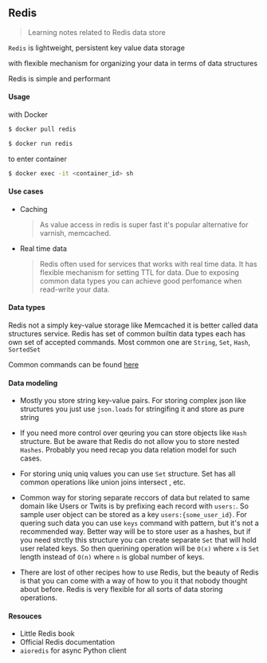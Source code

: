 ## Redis

> Learning notes related to Redis data store

`Redis` is lightweight, persistent key value data storage 

with flexible mechanism for organizing your data in terms of data structures

Redis is simple and performant

#### Usage

  with Docker

  ```sh
  $ docker pull redis
  ```

  ```sh
  $ docker run redis
  ```

  to enter container

  ```sh
  $ docker exec -it <container_id> sh
  ```

#### Use cases

 - Caching

    > As value access in redis is super fast it's popular alternative for varnish, memcached. 

 - Real time data

    > Redis often used for services that works with real time data. It has flexible mechanism for setting TTL for data. Due to exposing common data types you can achieve good perfomance when read-write your data.

#### Data types
  Redis not a simply key-value storage like Memcached it is better called data structures service.
  Redis has set of common builtin data types each has own set of accepted commands.
  Most common one are `String`, `Set`, `Hash`, `SortedSet`

  Common commands can be found [here](https://redis.io/commands)

#### Data modeling

  - Mostly you store string key-value pairs. For storing complex json like structures you just 
  use `json.loads` for stringifing it and store as pure string

  - If you need more control over qeuring you can store objects like `Hash` structure. But be aware that Redis do not allow you to store nested `Hashes`. Probably you need recap you data relation model for such cases.

  - For storing uniq uniq values you can use `Set` structure. Set has all common operations like union joins intersect , etc.

  - Common way for storing separate reccors of data but related to same domain like Users or Twits is by prefixing each record with `users:`. So sample user object can be stored as a key `users:{some_user_id}`. For quering such data you can use `keys` command with pattern, but it's not a recommended way. Better way will be to store user as a hashes, but if you need strctly this structure you can create separate `Set` that will hold user related keys. So then querining operation will be `O(x)` where `x` is `Set` length instead of `O(n)`
  where `n` is global number of keys.

  - There are lost of other recipes how to use Redis, but the beauty of Redis is that you can come with a way of how to you it that nobody thought about before. Redis is very flexible for all sorts of data storing operations.


#### Resouces

 - Little Redis book
 - Official Redis documentation
 - `aioredis` for async Python client 
